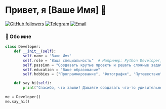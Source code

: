 # Привет, я [Ваше Имя] 👋

[![GitHub followers](https://img.shields.io/github/followers/ваш_логин?style=social)](https://github.com/ваш_логин)
[![Telegram](https://img.shields.io/badge/-Telegram-0088cc?style=flat-square&logo=Telegram&logoColor=white)](https://t.me/ваш_ник)
[![Email](https://img.shields.io/badge/-Email-%23333?style=flat-square&logo=gmail&logoColor=white)](mailto:ваш@email.com)

### 🚀 Обо мне
```python
class Developer:
    def __init__(self):
        self.name = "Ваше Имя"
        self.role = "Ваша специальность"  # Например: Python Developer, DevOps Engineer
        self.passion = "Создавать крутые проекты и решать сложные задачи"
        self.education = "Ваше образование"
        self.hobbies = ["Программирование", "Фотография", "Путешествия"]

    def say_hi(self):
        print("Спасибо, что зашли! Давайте создавать что-то удивительное вместе!")
        
me = Developer()
me.say_hi()
